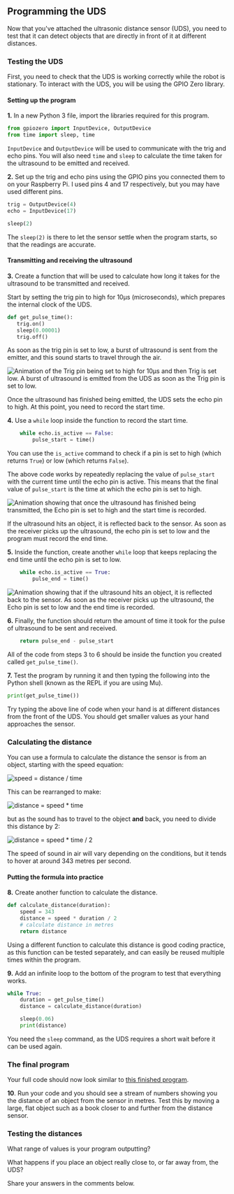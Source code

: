 [comment]: # (
Is this step open? Y/N
If so, short description of this step:
Related links:
Related files:
)

## Programming the UDS

Now that you've attached the ultrasonic distance sensor (UDS), you need to test that it can detect objects that are directly in front of it at different distances.

### Testing the UDS

First, you need to check that the UDS is working correctly while the robot is stationary. To interact with the UDS, you will be using the GPIO Zero library.

#### Setting up the program

**1.** In a new Python 3 file, import the libraries required for this program.

~~~ python
from gpiozero import InputDevice, OutputDevice
from time import sleep, time
~~~

`InputDevice` and `OutputDevice` will be used to communicate with the trig and echo pins. You will also need `time` and `sleep` to calculate the time taken for the ultrasound to be emitted and received.

**2.** Set up the trig and echo pins using the GPIO pins you connected them to on your Raspberry Pi. I used pins 4 and 17 respectively, but you may have used different pins.

~~~ python
trig = OutputDevice(4)
echo = InputDevice(17)

sleep(2)
~~~

The `sleep(2)` is there to let the sensor settle when the program starts, so that the readings are accurate.

#### Transmitting and receiving the ultrasound

**3.** Create a function that will be used to calculate how long it takes for the ultrasound to be transmitted and received.

Start by setting the trig pin to high for 10μs (microseconds), which prepares the internal clock of the UDS.

~~~ python
def get_pulse_time():
   trig.on()
   sleep(0.00001)
   trig.off()
~~~

As soon as the trig pin is set to low, a burst of ultrasound is sent from the emitter, and this sound starts to travel through the air.

![Animation of the Trig pin being set to high for 10μs and then Trig is set low. A burst of ultrasound is emitted from the UDS as soon as the Trig pin is set to low.](https://howtomechatronics.com/wp-content/uploads/2015/07/Ultrasonic-Sensor-Diagram.png)

Once the ultrasound has finished being emitted, the UDS sets the echo pin to high. At this point, you need to record the start time.

**4.** Use a `while` loop inside the function to record the start time.

~~~ python
    while echo.is_active == False:
        pulse_start = time()
~~~

You can use the `is_active` command to check if a pin is set to high (which returns `True`) or low (which returns `False`).

The above code works by repeatedly replacing the value of `pulse_start` with the current time until the echo pin is active. This means that the final value of `pulse_start` is the time at which the echo pin is set to high.

![Animation showing that once the ultrasound has finished being transmitted, the Echo pin is set to high and the start time is recorded.](https://howtomechatronics.com/wp-content/uploads/2015/07/Ultrasonic-Sensor-Diagram.png)

If the ultrasound hits an object, it is reflected back to the sensor. As soon as the receiver picks up the ultrasound, the echo pin is set to low and the program must record the end time.

**5.** Inside the function, create another `while` loop that keeps replacing the end time until the echo pin is set to low.

~~~ python
    while echo.is_active == True:
        pulse_end = time()
~~~

![Animation showing that if the ultrasound hits an object, it is reflected back to the sensor. As soon as the receiver picks up the ultrasound, the Echo pin is set to low and the end time is recorded. ](https://howtomechatronics.com/wp-content/uploads/2015/07/Ultrasonic-Sensor-Diagram.png)

**6.** Finally, the function should return the amount of time it took for the pulse of ultrasound to be sent and received.

~~~ python
    return pulse_end - pulse_start
~~~

All of the code from steps 3 to 6 should be inside the function you created called `get_pulse_time()`.

**7.** Test the program by running it and then typing the following into the Python shell (known as the REPL if you are using Mu).

~~~ python
print(get_pulse_time())
~~~

Try typing the above line of code when your hand is at different distances from the front of the UDS. You should get smaller values as your hand approaches the sensor.

### Calculating the distance

You can use a formula to calculate the distance the sensor is from an object, starting with the speed equation:

![speed = distance / time](https://projects-static.raspberrypi.org/projects/see-like-a-bat/88c95cc4c253c700132e4c26f23373c277241549/en/images/speed.png)

This can be rearranged to make:

![distance = speed * time](https://projects-static.raspberrypi.org/projects/see-like-a-bat/88c95cc4c253c700132e4c26f23373c277241549/en/images/distance.png)

but as the sound has to travel to the object **and** back, you need to divide this distance by 2:

![distance = speed * time / 2](https://projects-static.raspberrypi.org/projects/see-like-a-bat/88c95cc4c253c700132e4c26f23373c277241549/en/images/distance2.png)

The speed of sound in air will vary depending on the conditions, but it tends to hover at around 343 metres per second.

#### Putting the formula into practice

**8.** Create another function to calculate the distance.

~~~ python
def calculate_distance(duration):
    speed = 343
    distance = speed * duration / 2
    # calculate distance in metres
    return distance
~~~

Using a different function to calculate this distance is good coding practice, as this function can be tested separately, and can easily be reused multiple times within the program.

**9.** Add an infinite loop to the bottom of the program to test that everything works.

~~~ python
while True:
	duration = get_pulse_time()
	distance = calculate_distance(duration)

	sleep(0.06)
	print(distance)
~~~

You need the `sleep` command, as the UDS requires a short wait before it can be used again.

### The final program

Your full code should now look similar to [this finished program](https://rpf-futurelearn.s3-eu-west-1.amazonaws.com/Robotics+-+Robot+Buggy/code/uds-detect-objects.py).

**10**. Run your code and you should see a stream of numbers showing you the distance of an object from the sensor in metres. Test this by moving a large, flat object such as a book closer to and further from the distance sensor.

### Testing the distances

What range of values is your program outputting?

What happens if you place an object really close to, or far away from, the UDS?

Share your answers in the comments below.
